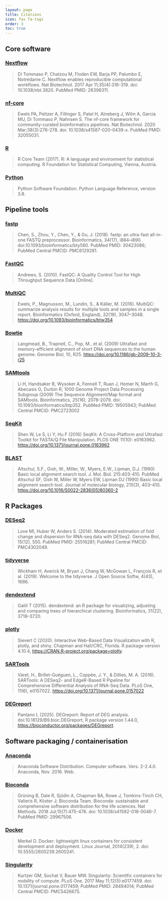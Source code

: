 ```yaml
---
layout: page
title: Citations
icon: fas fa-tags
order: 3
toc: true
---
```


## Core software

### [Nextflow](https://pubmed.ncbi.nlm.nih.gov/28398311/)
> Di Tommaso P, Chatzou M, Floden EW, Barja PP, Palumbo E, Notredame C. Nextflow enables reproducible computational workflows. Nat Biotechnol. 2017 Apr 11;35(4):316-319. doi: 10.1038/nbt.3820. PubMed PMID: 28398311.

### [nf-core](https://pubmed.ncbi.nlm.nih.gov/32055031/)
> Ewels PA, Peltzer A, Fillinger S, Patel H, Alneberg J, Wilm A, Garcia MU, Di Tommaso P, Nahnsen S. The nf-core framework for community-curated bioinformatics pipelines. Nat Biotechnol. 2020 Mar;38(3):276-278. doi: 10.1038/s41587-020-0439-x. PubMed PMID: 32055031.

### [R](https://www.r-project.org)
> R Core Team (2017). R: A language and environment for statistical computing. R Foundation for Statistical Computing, Vienna, Austria.

### [Python](https://www.python.org/)
> Python Software Foundation. Python Language Reference, version 3.8.

## Pipeline tools

### [fastp](https://pubmed.ncbi.nlm.nih.gov/30423086/)
> Chen, S., Zhou, Y., Chen, Y., & Gu, J. (2018). fastp: an ultra-fast all-in-one FASTQ preprocessor. Bioinformatics, 34(17), i884–i890. doi:10.1093/bioinformatics/bty560. PubMed PMID: 30423086; PubMed Central PMCID: PMC6129281.

### [FastQC](https://www.bioinformatics.babraham.ac.uk/projects/fastqc/)
> Andrews, S. (2010). FastQC: A Quality Control Tool for High Throughput Sequence Data [Online].

### [MultiQC](https://pubmed.ncbi.nlm.nih.gov/27312411/)
> Ewels, P., Magnusson, M., Lundin, S., & Käller, M. (2016). MultiQC: summarize analysis results for multiple tools and samples in a single report. Bioinformatics (Oxford, England), 32(19), 3047–3048. https://doi.org/10.1093/bioinformatics/btw354

### [Bowtie](https://genomebiology.biomedcentral.com/articles/10.1186/gb-2009-10-3-r25)
> Langmead, B., Trapnell, C., Pop, M., et al. (2009) Ultrafast and memory-efficient alignment of short DNA sequences to the human genome. Genome Biol, 10, R25. https://doi.org/10.1186/gb-2009-10-3-r25

### [SAMtools](https://pubmed.ncbi.nlm.nih.gov/19505943/)
> Li H, Handsaker B, Wysoker A, Fennell T, Ruan J, Homer N, Marth G, Abecasis G, Durbin R; 1000 Genome Project Data Processing Subgroup (2009) The Sequence Alignment/Map format and SAMtools. Bioinformatics, 25(16), 2078-2079. doi: 10.1093/bioinformatics/btp352. PubMed PMID: 19505943; PubMed Central PMCID: PMC2723002

### [SeqKit](https://journals.plos.org/plosone/article?id=10.1371/journal.pone.0163962)
> Shen W, Le S, Li Y, Hu F (2016) SeqKit: A Cross-Platform and Ultrafast Toolkit for FASTA/Q File Manipulation. PLOS ONE 11(10): e0163962. https://doi.org/10.1371/journal.pone.0163962

### [BLAST](https://pubmed.ncbi.nlm.nih.gov/2231712/)
> Altschul, S.F., Gish, W., Miller, W., Myers, E.W., Lipman, D.J. (1990) Basic local alignment search tool. J. Mol. Biol. 215:403-410. PubMed
> Altschul SF, Gish W, Miller W, Myers EW, Lipman DJ (1990) Basic local alignment search tool. Journal of molecular biology, 215(3), 403–410. https://doi.org/10.1016/S0022-2836(05)80360-2

## R Packages

### [DESeq2](https://pubmed.ncbi.nlm.nih.gov/25516281/)
> Love MI, Huber W, Anders S. (2014). Moderated estimation of fold change and dispersion for RNA-seq data with DESeq2. Genome Biol, 15(12), 550. PubMed PMID: 25516281; PubMed Central PMCID: PMC4302049.

### [tidyverse](https://joss.theoj.org/papers/10.21105/joss.01686)
> Wickham H, Averick M, Bryan J, Chang W, McGowan L, François R, et al. (2019). Welcome to the tidyverse. J Open Source Softw, 4(43), 1686.

### [dendextend](https://academic.oup.com/bioinformatics/article/31/22/3718/240978)
> Galili T (2015). dendextend: an R package for visualizing, adjusting and comparing trees of hierarchical clustering. Bioinformatics, 31(22), 3718–3720.

### [plotly](https://cran.r-project.org/web/packages/plotly/index.html)
> Sievert C (2020). Interactive Web-Based Data Visualization with R, plotly, and shiny. Chapman and Hall/CRC, Florida. R package version 4.10.4, <https://CRAN.R-project.org/package=plotly>.

### [SARTools](https://journals.plos.org/plosone/article?id=10.1371/journal.pone.0157022)
> Varet, H., Brillet-Guéguen, L., Coppée, J. Y., & Dillies, M. A. (2016). SARTools: A DESeq2- and EdgeR-Based R Pipeline for Comprehensive Differential Analysis of RNA-Seq Data. PLoS One, 11(6), e0157022. https://doi.org/10.1371/journal.pone.0157022

### [DEGreport](https://www.bioconductor.org/packages/release/bioc/html/DEGreport.html)
> Pantano L (2025). DEGreport: Report of DEG analysis. doi:10.18129/B9.bioc.DEGreport, R package version 1.44.0, <https://bioconductor.org/packages/DEGreport>.

## Software packaging / containerisation

### [Anaconda](https://www.anaconda.com)

> Anaconda Software Distribution. Computer software. Vers. 2-2.4.0. Anaconda, Nov. 2016. Web.

### [Bioconda](https://pubmed.ncbi.nlm.nih.gov/29967506/)
> Grüning B, Dale R, Sjödin A, Chapman BA, Rowe J, Tomkins-Tinch CH, Valieris R, Köster J; Bioconda Team. Bioconda: sustainable and comprehensive software distribution for the life sciences. Nat Methods. 2018 Jul;15(7):475-476. doi: 10.1038/s41592-018-0046-7. PubMed PMID: 29967506.

### [Docker](https://dl.acm.org/doi/10.5555/2600239.2600241)
> Merkel D. Docker: lightweight linux containers for consistent development and deployment. Linux Journal, 2014(239), 2. doi: 10.5555/2600239.2600241.

### [Singularity](https://pubmed.ncbi.nlm.nih.gov/28494014/)
> Kurtzer GM, Sochat V, Bauer MW. Singularity: Scientific containers for mobility of compute. PLoS One. 2017 May 11;12(5):e0177459. doi: 10.1371/journal.pone.0177459; PubMed PMID: 28494014; PubMed Central PMCID: PMC5426675.